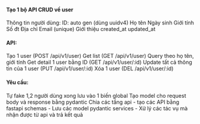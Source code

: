 #### Tạo 1 bộ API CRUD về user

Thông tin người dùng:
ID: auto gen (dùng uuidv4)
Họ tên
Ngày sinh
Giới tính
Số đt
Địa chỉ
Email (unique)
Giới thiệu
created_at
updated_at

#### API: 
Tạo 1 user (POST /api/v1/user)
Get list (GET /api/v1/user) Query theo họ tên, giới tính
Get detail 1 user bằng ID (GET /api/v1/user/:id)
Update tất cả thông tin của 1 user (PUT /api/v1/user/:id)
Xóa 1 user (DEL /api/v1/user/:id)

#### Yêu cầu: 
Tự fake 1,2 người dùng xong lưu vào 1 biến global 
Tạo model cho request body và response bằng pydantic
Chia các tầng 
api - tạo các API bằng fastapi
schemas - Lưu các model pydantic
services - Xử lý các tác vụ mà nhận được từ api và trả kết quả

